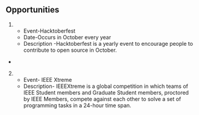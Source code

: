 ## Opportunities ##
1. - Event-Hacktoberfest
   - Date-Occurs in October every year
   - Description -Hacktoberfest is a yearly event to encourage people to contribute to open source in October.
 -

2. - Event- IEEE Xtreme
   - Description- IEEEXtreme is a global competition in which teams of IEEE Student members and Graduate Student members, proctored by IEEE Members, compete against each other to solve a set of programming tasks in a 24-hour time span.
